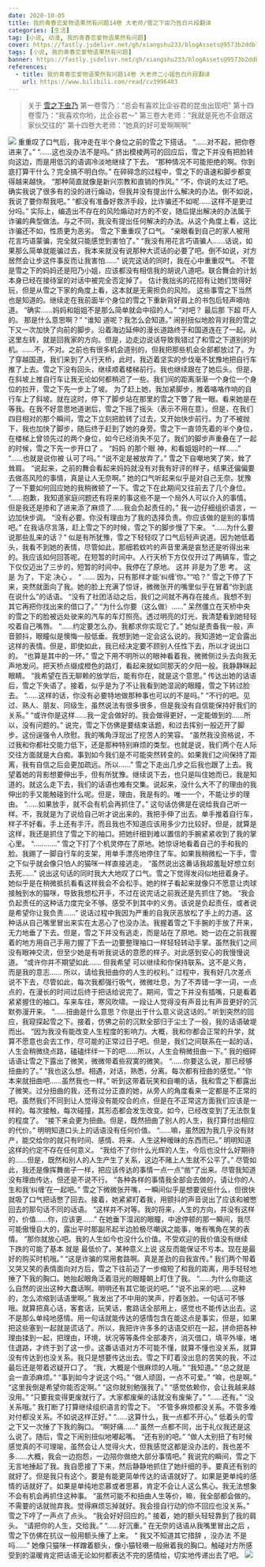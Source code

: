 ```yaml
---
date: 2020-10-05
title: 我的青春恋爱物语果然有问题14卷 大老师/雪之下虫乃告白片段翻译
categories: [生活]
tag: [小说, 动漫, 我的青春恋爱物语果然有问题]
cover: https://fastly.jsdelivr.net/gh/xiangshu233/blogAssets@9573b2ddb7b6bdb79afcc877fd55839f22b389b2/2020/10/13/c016adcb8e9bdf5d02f795d4a7f72db8.png
tags: [小说, 我的青春恋爱物语果然有问题]
banner: https://fastly.jsdelivr.net/gh/xiangshu233/blogAssets@9573b2ddb7b6bdb79afcc877fd55839f22b389b2/2020/10/13/c016adcb8e9bdf5d02f795d4a7f72db8.png
references:
  - title: 我的青春恋爱物语果然有问题14卷 大老师二小姐告白片段翻译
    url: https://www.bilibili.com/read/cv3996403
---
```


>关于 [雪之下虫乃](https://zh.moegirl.org.cn/index.php?title=%E9%9B%AA%E4%B9%8B%E4%B8%8B%E9%9B%AA%E4%B9%83&>mobileaction=toggle_view_desktop)
>第一卷雪乃：“总会有喜欢比企谷君的昆虫出现吧”
>第十四卷雪乃：“我喜欢你哟，比企谷君～”
>第三卷大老师：“我就是死也不会跟这家伙交往的”
>第十四卷大老师：“她真的好可爱啊啊啊”

![](https://fastly.jsdelivr.net/gh/xiangshu233/blogAssets@9f267796da9ddde3b06aa82bee09352bc00ebc61/2020/10/13/df6357368369d9ffb02105b3c5c1e55c.png)
重重叹了口气后，我冲走在半个身位之前的雪之下搭话。
“......对不起，把你卷进来了。”
“......这也没办法不是吗。”
挤出模棱两可的回应后，雪之下并没有把脸转向这边，而是用低沉的语调冷淡地继续了下去。
“那种情况不可能拒绝的啊。你到底打算干什么？完全搞不明白你。”
在碎碎念的过程中，雪之下的语速和脚步都变得越来越快。
“那种简直就像是新兴宗教和直销的作风。”
“不，你说的太过了吧。确实我说了很多有的没的进行煽动，但我并没有提出什么解决的办法。倒不如说，我说了要你帮我吧。”
“都没有准备好救济手段，比诈骗还不如呢......这样不是更过分吗。”
实际上，编造出不存在的风险煽动对方的不安，随后提出解决的办法属于诈骗的典型做法。与之不同，我没有提出任何解决的办法。从这个角度上看，这比诈骗还不如，性质更为恶劣。  雪之下重重叹了口气。
“亲眼看到自己的家人被用花言巧语蒙骗，完全就只能感觉到害怕了。”
“我没有用花言巧语骗人......话说，如果那么简单就能骗过去，我本来就没有说那种大谎话的必要了吧。倒不如说，对方居然会让步这件事反而让我害怕......”
说完这话的同时，我在心中重重叹气。  不管是雪之下的妈妈还是阳乃小姐，应该都没有相信我的胡说八道吧。联合舞会的计划本身已经在接待室的对话中被完全否定掉了。  估计我拙劣的花招有让她们觉得好玩，但是从雪之下家的角度上看，这本就是无需担负的风险。  这些事雪之下当然也是知道的。继续走在我前面半个身位的雪之下重新背好肩上的书包后轻声嘀咕道。
“确实......妈妈和姐姐不是那么简单就会中招的人。”
“对吧？ 最后那 下超 吓人的。  那是什么意思啊？”
“谁知 道呢？我怎么会知道。”
闹别扭似地脸背对我的雪之下又一次加快了向前的脚步。沿着海边延伸的漫长道路终于和国道连在了一起。从这里左转，就是回我家的方向。但是，边走边说话导致我错过了和雪之下道别的时机。......不，不对。之前也有很多机会道别的，但我把那些机会全部都放过了。为了穿越国道，我们来到了人行天桥，此时，我迈着坚实的步伐毫不犹豫地把自行车推了上去。雪之下没有回头，继续顺着楼梯前行。我也继续跟在了她后头。但是，在斜坡上推自行车让我无论如何都稍迟了一些。我们间的距离渐渐一个身位一个身位的拉开，雪之下先一步上了坡。  为了赶上她，我加紧脚步，推着咯咯作响的自行车上了斜坡。就在这时，停下了脚步站在那里的雪之下瞥了我一眼。看来她是在等我。在我不好意思地道谢后，雪之下摇了摇头（表示不用在意）。但是，在我们四目相对的那个瞬间，雪之下立刻把脸转了过去，又开始快步前行。为了不被抛下，我也加快了脚步，随后终于赶到了她的身旁。雪之下一直领先着的半个身位，在楼梯上曾领先过的两个身位，如今已经消失不见了。我们的脚步声重叠在了一起的时候，雪之下先一步开口了 。
“妈妈 的那个眼  神，和看姐姐时的一样......”
“......也就是说你被 认可了吗。”
“说不定是被放弃了。”
雪之下自嘲地笑了笑，耸了耸肩。
“说起来，之前的舞会看起来妈妈就没有对我有好评的样子，结果还偏偏要去做高风险的事情，真是让人无奈啊。”
她的口气听起来似乎是对自己无奈。犹豫了一下要如何回应她的我稍微顿了一下。雪之下在此期间又往前去了几个身位。
“......抱歉，我知道家庭问题还有将来的事这些不是一个局外人可以介入的事情。但是我还是掺和了进来添了麻烦了......我会负起责任的。”
我一边仔细组织语言，一边加快步调。
“没有必要。你没有理由为了我的选择负责。你应该做的是别的事情吧。”
在我话尽言落，赶上雪之下的时候，雪之下的脚步慢了下来。
“......为什么要说那些乱来的话？”
似是有所犹豫，雪之下轻轻叹了口气后轻声说道。因为她低着头，我看不到她的表情，尽管如此，那细若蚊吟的声音里满是哀愁还是听得出来的。我应该如何回答呢。在短暂的时间中。人行天桥下方仅仅开过了两辆车，雪之下仅仅迈出了三步的，短暂的时间中。我停在了原地。  这并 非是为了思 考。 这是 为了，下定  决心 。  “  ...... 因为，只有那样才能‘纠缠’你。”“哈？”  雪之下停了下来，突然就面向了我。她的脸上充满了惊讶，微微张开的嘴里似乎在冒着“你到底在说什么”的话语。
“没有了社团活动之后，我们之间就不再存在接点。我想不到其它再把你找出来的借口了。”
“为什么你要（这么做）......”
呆然僵立在天桥中央的雪之下的脸被远处驶来的汽车的车灯照亮。透过明亮的灯光，我清楚看到她轻轻咬着自己嘴唇。
“......约定要怎么办。我都求你实现它了。”
她似是责备我一般，声音颤抖，眼瞳似是懊悔一般低垂。我想到她一定会这么说的。我知道她一定会露出这样的表情。但是，即使如此，我已经决定要不顾别人任性下去，所以才说出口的。
“也算是其中的一环。”
雪之下用不明所以的眼神看着我，微微侧过头去向我无声地发问。把天桥点缀成橙色的路灯，看起来就如同那天的夕阳一般。我静静眯起眼睛。
“我希望在百无聊赖的放学后，能有你在，就是这个意思。”
传达出她的话语后，雪之下失语了。接着，似乎是为了不让我看到她湿润的眼瞳，雪之下转过脸去。
“......这样的话，你没有必要特地做那种事也可以的不是吗。”
“不行的吧。见过、熟人、朋友、同级生，虽然说法有很多很多，但是我没有自信能保持好我们的关系。”
“或许你是这样......我一定会做好的。我会做得更好，一定能做到的......所以，没有问题的。”
说完，雪之下仿佛是要结束话题，和过去挥别一般迈开了脚步。这份逞强令人欣慰。我的嘴角浮现出了挖苦人的笑容。
“虽然我没资格说，不过我和你都社交能力低下，还是那种特别麻烦的类型。也就是说，我们两个在人际交往方面就是大白痴。事到如今我们是不可能突然转变的。如果我们之间保持了距离，我有自信之后会更加疏远。所以......”
雪之下走出几步之后我也跟了上去。我望着她的背影想要伸出手，但有所犹豫。继续说下去，也只是叫住她而已，我是知道的。就这么走下去，我们的话语也难有交集。说起来，没什么大不了的理由的我伸出的手又能触碰到什么呢。但是，理由，我是有的。唯一一个，不能让步的理由。
“......如果放手，就不会有机会再抓住了。”
这句话仿佛是在说给我自己听一样。不，我就是为了说给自己听才说出来的。我把手伸了出去。单手推着自行车，样子不好看。手上还有手汗。而且我也不知道应该用多少力比较好。但是，就算是这样，我还是抓住了雪之下的袖口。把她纤细到难以置信的手腕紧紧收到了我的掌心里。
“............”
雪之下打了个机灵停在了原地。她惊讶地看着自己的手和我的脸。我踢了一脚自行车的支架，用单手漂亮地停住了车。如果我稍微松一下手，雪之下似乎就会像只怕人的猫咪一样直接逃走。
“虽然说出这番话我超羞耻好想立刻去死......”
说出这句话的同时我大大地叹了口气。雪之下觉得发闷似地扭着身子。她似乎是在稍微抵抗看看这样我会不会松手。她的样子看起来就像只不愿意让肉球接触到水的猫咪，导致我想松开手，不过在说完话之前我还是先抓住了她。
“我会负起责任的这种话力度完全不够。感受不到其中的义务。该说是负起责任，或者说是希望你让我负责......”
说话过程中我因为严重的自我厌恶放松了手上的力道。这种话从自己嘴里冒出来实在太恶心了也没办法。我握着雪之下手腕的手放了开来，无力地垂了下去。但是，雪之下并没有逃走，而是站在了原地。她一边在之前我握着的地方用自己手用力握了下去一边要整理袖口一样轻轻转动手掌。虽然我们之间没有眼神交流，但至少她是有听我说话的意愿的样子。对此感到安心的我慢慢说道。
“或许你并不期望如此...... 但我希望 可以继续和你保持联系。这不是义务，而是我的意志...... 所以，请给我扭曲你的人生的权利。”
过程中，我有好几次差点说不下去，尽管如此，每次我都强行吸气，微微吐息，为了不弄错一字一词，一点点的，在漫长的时间过后终于把话给说完了。期间，雪之下并没有插嘴，只是看着紧紧握住的袖口。车来车往，寒风吹啸。一段让人觉得没有声音比有声音更好的沉默弥漫开来。
“......扭曲是什么意思？你是出于什么意义说这话的。”
听到突然的回应，我窥探起雪之下。接着，仿佛之前的沉默全部归于尘土了一般，我的话语破堤而出。
“因为我没有能改变人生程度的影响力。大概，我和你都会正常的升学，就算不愿意也会去工作，尽可能的正常过日子吧。但是，我们之间联系在一起的话，人生会稍微绕点路，磕磕绊绊一下的吧......所以，人生会稍微扭曲一下。”
我的细碎话语让雪之下露出了微笑，微微带着些寂寞的微笑。
“......你要这么说，那已经够扭曲的了。”
“我也这么想。相遇，对话，熟悉，分离。每次都有扭曲的感觉。”
“你本来就扭曲吧......虽然我也一样。”
听到这带着玩笑和自嘲的话，我和雪之下都露出了微笑。过分扭曲的我，还有过分正直的她，从旁人的角度看来一定都是不正常的吧。虽然我们不同到让人觉得没有能咬合的点，但是在不正常这方面我们应该是一样的。每次接触，每次碰撞，其形态都会发生改变。如今，已经改变到了无法恢复的程度了。
“接下来会更为扭曲。但是，既然扭曲了别人的人生，我打算付出相应的代价。”
明明知道口头上的话语没有任何价值。
“......嘛，虽然因为我几乎没有财产，能交给你的就只有时间、感情、将来、人生这种暧昧的东西而已。”
明明知道这样的约定不存在任何意义。
“我给不了你什么光辉的人生，今后也没什么好期待的......但是，既然和别人的人生产生了关系，这边不赌上人生就不公平了。”
尽管如此，我还是像挥舞凿子一样，把应该传达的事情一点一点“凿”了出来。尽管我知道没有理由传达，但还是不说不行。
“各种各样的事情我全部会去做的，请让你的人生和我‘纠缠’在一起吧。”
雪之下微微张开嘴，一瞬间似乎是想要说些什么，但很快就吸了口气把话憋了回去。接着，她紧紧盯着我，用颤抖的声音说出了应该和被憋回去的那句话不同的话语。
“这样并不对等。我的将来，人生的方向，并没有这样的，价值......你，应该更......”
在她垂下湿润的眼瞳，中途停顿的那一瞬间，我尽可能傲慢自大的，露出平时那副吊起半边脸极尽嘲讽之能事，唯有嘴角在笑的表情。
“那你就放心吧。我的人生如今也没什么价值。不受欢迎的我价值没有继续 下跌的可能了基本 就是 最低价了。某种意义上说 这反而能保证不亏本。现在是最好的购买时机哦。”
“这是诈骗的常用套路啊。真是差劲的自我宣传。”
我们两个带着又哭又笑的表情面向对方后，雪之下往前迈了一步缩短了和我的距离，用手轻轻地捶了下我的胸口。她抬起眼角泛着泪光的眼瞳朝上盯住了我。
“......为什么你能这么自然的说出这种大蠢话啊。明明还有其它能说的吧。”
“说不出来的吧......这种的，怎么浓缩到话语里啊。”
我发出了不中用的笑声，拧着张脸。一句话可不够哦。就算把真心话，客套话，玩笑话，套路话全部用上，感觉也不能传达出去。这不是那么单纯地感情。用一句话就能传达的感情包含在能这点是事实，但是，如果把这些塞到一起就是谎话了。所以，我把许许多多的话语交织在一起，拼命把各种理由揉到一起，把理由，环境，状况等等条件全部凑齐，消灭借口，填平外壕，堵住退路，才终于到了这一步。这番话语对方不可能不懂，就算不懂也没关系，就算没有传达到也没关系。我只是想要传达出去。雪之下盯着没出息的苦笑的我，不过最后还是带着迟疑开口了。
“我，大概是个很麻烦的人哦。”
“我知道。”
“总之就是会一直添麻烦。”
“事到如今才说这个吗。”
“做人顽固，一点不可爱。”
“嘛，也是啊。”
“这里我倒是希望你能否定啊。”
“这你就别勉强我了。”
“感觉依赖你，会让我越来越没用。”
“只要我变得更废就行了。大家都废柴的话就没有废柴了。”
“......还有。”
“没关系哦。”
我打断了打算继续组织语言的雪之下。
“不管多麻烦都没关系。不管多难对付都没关系。不如说这样正好。”
“......这算什么，我一点都不开心。”
低着头的雪之下又一次捶了下我的胸口。
“啊好痛......”
虽然一点都不同，出于礼仪我还是这么说了。随后，雪之下闹别扭似地嘟起嘴。
“还有别的吧。”
“做人太别扭了有时候感觉真的不可理喻，虽然会让人觉得火大，但我感觉这都是没办法的，我也差不多......大概，我会一边抱怨，一边陪你做绝大部分事情吧。”
我说完的瞬间，雪之下无言地捶起了我。我自愿接了下来，然后静静地抓住了她纤细的手。要真还有别的就好了。但是我只有这个。要是有能更简单传达的话语就好了。如果是更单纯的感情的话就好了。如果是单纯地恋慕或者思慕，肯定不会让人这么焦心。我无法想象不会有机会再抓住这种事。
“虽然可能不和扭曲人生等价，嘛，我全部都会做的。不需要的话就抛弃我。觉得麻烦忘掉就好。我会擅自行动的你不回应也没关系。”
雪之下哼了一声点了点头。
“我会好好回应的。”
接着，她的额头轻轻靠到了我的肩头。
“请把你的人生，交给我。”
“......好沉重。”
在无奈的话语从我嘴里冒出之后 ，雪之下仿佛在抗议一般用额头捶了上来。
“ 我又不知道其它措辞 ，没办法  不是吗......”
她像只猫咪一样蹭着额头，像小猫轻嗫一般揪着我的胸口。触碰对方所感受到的温暖肯定把话语无论如何都表达不完的感情给，切实地传递出去了吧。
![](https://fastly.jsdelivr.net/gh/xiangshu233/blogAssets@9573b2ddb7b6bdb79afcc877fd55839f22b389b2/2020/10/13/c016adcb8e9bdf5d02f795d4a7f72db8.png)

